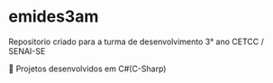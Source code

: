 # emides3am
  Repositorio criado para a turma de desenvolvimento 3° ano CETCC / SENAI-SE 

🎃 Projetos desenvolvidos em C#(C-Sharp)
